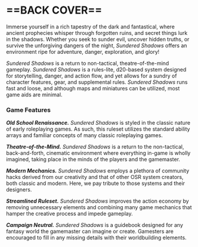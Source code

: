 # ==BACK COVER==

<!--add copy here-->

Immerse yourself in a rich tapestry of the dark and fantastical, where ancient prophecies whisper through forgotten ruins, and secret things lurk in the shadows. Whether you seek to sunder evil, uncover hidden truths, or survive the unforgiving dangers of the night, *Sundered Shadows* offers an environment ripe for adventure, danger, exploration, and glory!

*Sundered Shadows* is a return to non-tactical, theatre-of-the-mind gameplay. *Sundered Shadows* is a rules-lite, d20-based system designed for storytelling, danger, and action flow, and yet allows for a sundry of character features, gear, and supplemental rules. *Sundered Shadows* runs fast and loose, and although maps and miniatures can be utilized, most game aids are minimal.
### Game Features

***Old School Renaissance.*** *Sundered Shadows* is styled in the classic nature of early roleplaying games. As such, this ruleset utilizes the standard ability arrays and familiar concepts of many classic roleplaying games.

***Theatre-of-the-Mind.*** *Sundered Shadows* is a return to the non-tactical, back-and-forth, cinematic environment where everything in-game is wholly imagined, taking place in the minds of the players and the gamemaster.

***Modern Mechanics.*** *Sundered Shadows* employs a plethora of community hacks derived from our creativity and that of other OSR system creators, both classic and modern. Here, we pay tribute to those systems and their designers.

***Streamlined Ruleset.*** *Sundered Shadows* improves the action economy by removing unnecessary elements and combining many game mechanics that hamper the creative process and impede gameplay.

***Campaign Neutral.*** *Sundered Shadows* is a guidebook designed for any fantasy world the gamemaster can imagine or create. Gamesters are encouraged to fill in any missing details with their worldbuilding elements.

